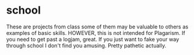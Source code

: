 # school
These are projects from class some of them may be valuable to others as examples of basic skills. HOWEVER, this is not intended for Plagarism. If you need to get past a logjam, great. If you just want to fake your way through school I don't find you amusing. Pretty pathetic actually. 

